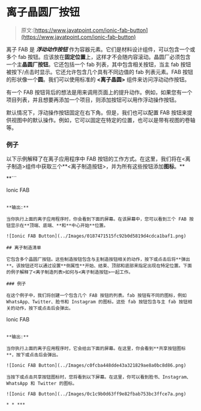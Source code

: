 # 离子晶圆厂按钮

> 原文:[https://www.javatpoint.com/ionic-fab-button](https://www.javatpoint.com/ionic-fab-button)

离子 FAB 是 ***浮动动作按钮*** 作为容器元素。它们是材料设计组件，可以包含一个或多个 fab 按钮。应该放在**固定位置**上，这样才不会随内容滚动。晶圆厂必须包含一个主**晶圆厂按钮**。它还包括一个 fab 列表，其中包含相关按钮，当主 fab 按钮被按下/点击时显示。它还允许包含几个具有不同边值的 fab 列表元素。FAB 按钮的形状像一个**圆**。我们可以使用标准的 **<离子晶圆>** 组件来访问浮动动作按钮。

有一个 FAB 按钮背后的想法是用来调用页面上的提升动作。例如，如果您有一个项目列表，并且想要再添加一个项目，则添加按钮可以用作浮动操作按钮。

默认情况下，浮动操作按钮固定在右下角。但是，我们也可以配置 FAB 按钮来提供视图中的默认操作。例如，它可以固定在特定的位置，也可以是带有视图的卷轴等。

### 例子

以下示例解释了在离子应用程序中 FAB 按钮的工作方式。在这里，我们将在<离子制造>组件中获取三个**<离子制造按钮>，并为所有这些按钮添加**图标**。**

 **```

<ion-header translucent>
  <ion-toolbar color="danger">
    <ion-title>Ionic FAB</ion-title>
  </ion-toolbar>
</ion-header>

<ion-content class="ion-padding" color="light">
   <!-- fab placed to the top end -->
   <ion-fab vertical="top" horizontal="end" slot="fixed">
    <ion-fab-button>
      <ion-icon name="add"></ion-icon>
    </ion-fab-button>
  </ion-fab>

  <!-- fab placed to the bottom end -->
  <ion-fab vertical="bottom" horizontal="end" slot="fixed">
    <ion-fab-button>
      <ion-icon name="arrow-dropleft"></ion-icon>
    </ion-fab-button>
  </ion-fab>

   <!-- fab placed to the (vertical) center and start -->
   <ion-fab vertical="center" horizontal="start" slot="fixed">
    <ion-fab-button>
      <ion-icon name="share"></ion-icon>
    </ion-fab-button>
  </ion-fab>

</ion-content>

```

**输出:**

当你执行上面的离子应用程序时，你会看到下面的屏幕。在该屏幕中，您可以看到三个 FAB 按钮显示在**顶端、底端、**和**中心开始**位置。

![Ionic FAB Button](../Images/0187471515fc92b0d5819d4cdca1baf1.png)

## 离子制造清单

它包含多个晶圆厂按钮。这些制造按钮包含与主制造按钮相关的动作，按下或点击后将**弹出**。该按钮还可以通过设置**侧属性**开始、结束、顶部和底部来指定出现在特定位置。下面的例子解释了<离子制造列表>如何与<离子制造按钮>一起工作。

### 例子

在这个例子中，我们将创建一个包含几个 FAB 按钮的列表。fab 按钮有不同的图标，例如 WhatsApp、Twitter、脸书和 Instagram 的图标。这些 fab 按钮包含与主 fab 按钮相关的动作，按下或点击后会弹出。

```

<ion-header translucent>
  <ion-toolbar color="danger">
    <ion-title>Ionic FAB</ion-title>
  </ion-toolbar>
</ion-header>

<ion-content class="ion-padding" color="light">
  <ion-fab vertical="center" horizontal="center" slot="fixed">
    <ion-fab-button>
      <ion-icon name="share"></ion-icon>
    </ion-fab-button>
    <ion-fab-list side="top">
      <ion-fab-button><ion-icon name="logo-whatsapp"></ion-icon></ion-fab-button>
    </ion-fab-list>
    <ion-fab-list side="bottom">
      <ion-fab-button><ion-icon name="logo-instagram"></ion-icon></ion-fab-button>
    </ion-fab-list>
    <ion-fab-list side="start">
      <ion-fab-button><ion-icon name="logo-twitter"></ion-icon></ion-fab-button>
    </ion-fab-list>
    <ion-fab-list side="end">
      <ion-fab-button><ion-icon name="logo-facebook"></ion-icon></ion-fab-button>
    </ion-fab-list>
  </ion-fab>

</ion-content>

```

**输出:**

当你执行上面的离子应用程序时，它会给出下面的屏幕。在这里，你会看到**共享按钮图标**，按下或点击后会弹出。

![Ionic FAB Button](../Images/c0fcba448dde43a321829ae8a0bc8d86.png)

当按下或点击共享按钮图标时，您将看到以下屏幕。在这里，你可以看到脸书、Instagram、WhatsApp 和 Twitter 的图标。

![Ionic FAB Button](../Images/0c1c9b0d63ff9e82fbab753bc3ffce7a.png)

* * ***